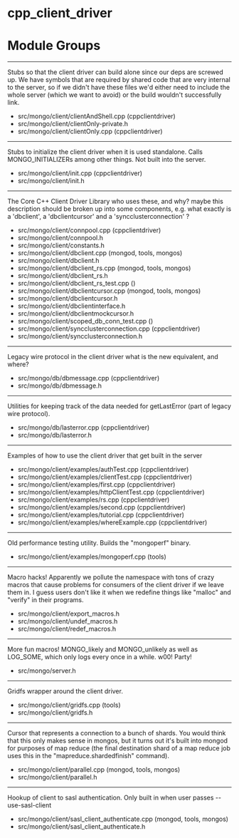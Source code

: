 # cpp\_client\_driver

# Module Groups

-------------

Stubs so that the client driver can build alone since our deps are screwed up. We have symbols  that are required by shared code that are very internal to the server, so if we didn't have these  files we'd either need to include the whole server (which we want to avoid) or the build wouldn't  successfully link.

- src/mongo/client/clientAndShell.cpp   (cppclientdriver)
- src/mongo/client/clientOnly-private.h
- src/mongo/client/clientOnly.cpp   (cppclientdriver)

-------------

Stubs to initialize the client driver when it is used standalone. Calls MONGO\_INITIALIZERs among  other things. Not built into the server.

- src/mongo/client/init.cpp   (cppclientdriver)
- src/mongo/client/init.h

-------------

The Core C++ Client Driver Library   who uses these, and why? maybe this description should be broken up into   some components, e.g. what exactly is a 'dbclient', a 'dbclientcursor'   and a 'syncclusterconnection' ?

- src/mongo/client/connpool.cpp   (cppclientdriver)
- src/mongo/client/connpool.h
- src/mongo/client/constants.h
- src/mongo/client/dbclient.cpp   (mongod, tools, mongos)
- src/mongo/client/dbclient.h
- src/mongo/client/dbclient\_rs.cpp   (mongod, tools, mongos)
- src/mongo/client/dbclient\_rs.h
- src/mongo/client/dbclient\_rs\_test.cpp   ()
- src/mongo/client/dbclientcursor.cpp   (mongod, tools, mongos)
- src/mongo/client/dbclientcursor.h
- src/mongo/client/dbclientinterface.h
- src/mongo/client/dbclientmockcursor.h
- src/mongo/client/scoped\_db\_conn\_test.cpp   ()
- src/mongo/client/syncclusterconnection.cpp   (cppclientdriver)
- src/mongo/client/syncclusterconnection.h

-------------

Legacy wire protocol in the client driver   what is the new equivalent, and where?

- src/mongo/db/dbmessage.cpp   (cppclientdriver)
- src/mongo/db/dbmessage.h

-------------

Utilities for keeping track of the data needed for getLastError (part of legacy wire protocol).

- src/mongo/db/lasterror.cpp   (cppclientdriver)
- src/mongo/db/lasterror.h

-------------

Examples of how to use the client driver that get built in the server

- src/mongo/client/examples/authTest.cpp   (cppclientdriver)
- src/mongo/client/examples/clientTest.cpp   (cppclientdriver)
- src/mongo/client/examples/first.cpp   (cppclientdriver)
- src/mongo/client/examples/httpClientTest.cpp   (cppclientdriver)
- src/mongo/client/examples/rs.cpp   (cppclientdriver)
- src/mongo/client/examples/second.cpp   (cppclientdriver)
- src/mongo/client/examples/tutorial.cpp   (cppclientdriver)
- src/mongo/client/examples/whereExample.cpp   (cppclientdriver)

-------------

Old performance testing utility. Builds the "mongoperf" binary.

- src/mongo/client/examples/mongoperf.cpp   (tools)

-------------

Macro hacks! Apparently we pollute the namespace with tons of crazy macros that cause problems  for consumers of the client driver if we leave them in. I guess users don't like it when we  redefine things like "malloc" and "verify" in their programs.

- src/mongo/client/export\_macros.h
- src/mongo/client/undef\_macros.h
- src/mongo/client/redef\_macros.h

-------------

More fun macros! MONGO\_likely and MONGO\_unlikely as well as LOG\_SOME, which only logs every once  in a while. w00! Party!

- src/mongo/server.h

-------------

Gridfs wrapper around the client driver.

- src/mongo/client/gridfs.cpp   (tools)
- src/mongo/client/gridfs.h

-------------

Cursor that represents a connection to a bunch of shards. You would think that this only makes  sense in mongos, but it turns out it's built into mongod for purposes of map reduce (the final  destination shard of a map reduce job uses this in the "mapreduce.shardedfinish" command).

- src/mongo/client/parallel.cpp   (mongod, tools, mongos)
- src/mongo/client/parallel.h

-------------

Hookup of client to sasl authentication. Only built in when user passes --use-sasl-client

- src/mongo/client/sasl\_client\_authenticate.cpp   (mongod, tools, mongos)
- src/mongo/client/sasl\_client\_authenticate.h
